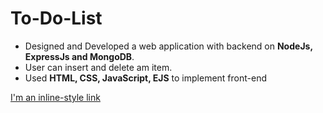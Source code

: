 # To-Do-List


- Designed and Developed a web application with backend on **NodeJs, ExpressJs and MongoDB**. 
- User can insert and delete am item.
- Used **HTML, CSS, JavaScript, EJS** to implement front-end

[I'm an inline-style link](https://www.google.com)